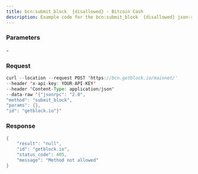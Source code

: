 ```yaml
---
title: bcn:submit_block  {disallowed} - Bitcoin Cash
description: Example code for the bcn:submit_block  {disallowed} json-rpc method. Сomplete guide on how to use bcn:submit_block  {disallowed} json-rpc in GetBlock.io Web3 documentation.
---
```


### Parameters


\-

### Request

``` java
curl --location --request POST 'https://bcn.getblock.io/mainnet/' 
--header 'x-api-key: YOUR-API-KEY' 
--header 'Content-Type: application/json' 
--data-raw '{"jsonrpc": "2.0",
"method": "submit_block",
"params": {},
"id": "getblock.io"}'
```

###  Response

``` java
{
    "result": "null",
    "id": "getblock.io",
    "status_code": 405,
    "message": "Method not allowed"
}
```

